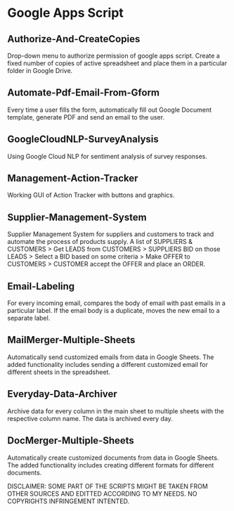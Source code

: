 # Google Apps Script


## Authorize-And-CreateCopies
Drop-down menu to authorize permission of google apps script. Create a fixed number of copies of active spreadsheet and place them in a particular folder in Google Drive.

## Automate-Pdf-Email-From-Gform
Every time a user fills the form, automatically fill out Google Document template, generate PDF and send an email to the user.

## GoogleCloudNLP-SurveyAnalysis
Using Google Cloud NLP for sentiment analysis of survey responses.

## Management-Action-Tracker
Working GUI of Action Tracker with buttons and graphics.

## Supplier-Management-System
Supplier Management System for suppliers and customers to track and automate the process of products supply.
A list of SUPPLIERS & CUSTOMERS > Get LEADS from CUSTOMERS > SUPPLIERS BID on those LEADS > Select a BID based on some criteria >
Make OFFER to CUSTOMERS > CUSTOMER accept the OFFER and place an ORDER.

## Email-Labeling
For every incoming email, compares the body of email with past emails in a particular label. If the email body is a duplicate, moves the new email to a separate label.

## MailMerger-Multiple-Sheets
Automatically send customized emails from data in Google Sheets. The added functionality includes sending a different customized email for different sheets in the spreadsheet.

## Everyday-Data-Archiver
Archive data for every column in the main sheet to multiple sheets with the respective column name. The data is archived every day.

## DocMerger-Multiple-Sheets
Automatically create customized documents from data in Google Sheets. The added functionality includes creating different formats for different documents.

DISCLAIMER: SOME PART OF THE SCRIPTS MIGHT BE TAKEN FROM OTHER SOURCES AND EDITTED ACCORDING TO MY NEEDS. NO COPYRIGHTS INFRINGEMENT INTENTED.
